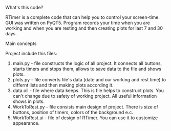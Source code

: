 What's this code?
 
RTimer is a complete code that can help you to control your screen-time. GUI was written on PyQT5. Program records your time when you are working and when you are resting and then creating plots for last 7 and 30 days.

Main concepts

Project include this files:
1. main.py - file constructs the logic of all project. It connects all buttons, starts timers and stops them, allows to save data to the file and shows plots.
2. plots.py - file converts file's data (date and our working and rest time) to differnt lists and then making plots according it.
3. data.oil - file where data keeps. This is file helps to construct plots. You can't change due to safety of working project. All useful information shows in plots.
4. WorkToRest.py - file consists main design of project. There is size of buttons, position of timers, colors of the background e.c.
5. WorkToRest.ui - file of design of RTimer. You can use it to customize appearance.



